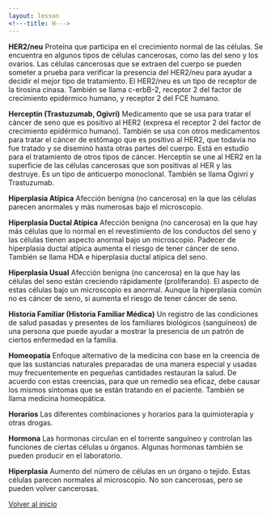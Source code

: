 ```yaml
---
layout: lesson
<!---title: H--->
---
```


<a name="top"></a>

**HER2/neu**
Proteína que participa en el crecimiento normal de las células. Se encuentra en algunos tipos de células cancerosas, como las del seno y los ovarios. Las células cancerosas que se extraen del cuerpo se pueden someter a prueba para verificar la presencia del HER2/neu para ayudar a decidir el mejor tipo de tratamiento. El HER2/neu es un tipo de receptor de la tirosina cinasa. También se llama c-erbB-2, receptor 2 del factor de crecimiento epidérmico humano, y receptor 2 del FCE humano.

**Herceptin (Trastuzumab, Ogivri)**
Medicamento que se usa para tratar el cáncer de seno que es positivo al HER2 (expresa el receptor 2 del factor de crecimiento epidérmico humano). También se usa con otros medicamentos para tratar el cáncer de estómago que es positivo al HER2, que todavía no fue tratado y se diseminó hasta otras partes del cuerpo. Está en estudio para el tratamiento de otros tipos de cáncer. Herceptin se une al HER2 en la superficie de las células cancerosas que son positivas al HER y las destruye. Es un tipo de anticuerpo monoclonal. También se llama Ogivri y Trastuzumab.

**Hiperplasia Atípica**
Afección benigna (no cancerosa) en la que las células parecen anormales y más numerosas bajo el microscopio.

**Hiperplasia Ductal Atípica**
Afección benigna (no cancerosa) en la que hay más células que lo normal en el revestimiento de los conductos del seno y las células tienen aspecto anormal bajo un microscopio. Padecer de hiperplasia ductal atípica aumenta el riesgo de tener cáncer de seno. También se llama HDA e hiperplasia ductal atípica del seno.

**Hiperplasia Usual**
Afección benigna (no cancerosa) en la que hay las células del seno están creciendo rápidamente (proliferando). El aspecto de estas células bajo un microscopio es anormal. Aunque la hiperplasia común no es cáncer de seno, si aumenta el riesgo de tener cáncer de seno. 

**Historia Familiar (Historia Familiar Médica)**
Un registro de las condiciones de salud pasadas y presentes de los familiares biológicos (sanguíneos) de una persona que puede ayudar a mostrar la presencia de un patrón de ciertos enfermedad en la familia.

**Homeopatía**
Enfoque alternativo de la medicina con base en la creencia de que las sustancias naturales preparadas de una manera especial y usadas muy frecuentemente en pequeñas cantidades restauran la salud. De acuerdo con estas creencias, para que un remedio sea eficaz, debe causar los mismos síntomas que se están tratando en el paciente. También se llama medicina homeopática.

**Horarios**
Las diferentes combinaciones y horarios para la quimioterapia y otras drogas.

**Hormona**
Las hormonas circulan en el torrente sanguíneo y controlan las funciones de ciertas células u órganos. Algunas hormonas también se pueden producir en el laboratorio.

**Hiperplasia**
Aumento del número de células en un órgano o tejido. Estas células parecen normales al microscopio. No son cancerosas, pero se pueden volver cancerosas.


<!--a href="#top">Volver arriba</a-->
<a href="https://scnslabutsa.github.io/myhthelperEduContent/Glossarysp/index.html">Volver al inicio</a>

